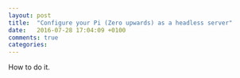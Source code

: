 ```yaml
---
layout: post
title:  "Configure your Pi (Zero upwards) as a headless server"
date:   2016-07-28 17:04:09 +0100
comments: true
categories: 
---
```


How to do it.

